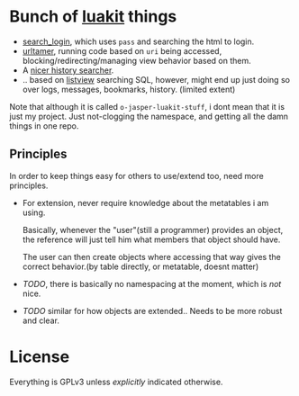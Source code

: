 # Bunch of [luakit](http://mason-larobina.github.io/luakit/) things

* [search_login](https://github.com/o-jasper/o-jasper-luakit-stuff/tree/master/search_login#log-in-using-pass), which uses `pass` and searching the html to login.
* [urltamer](https://github.com/o-jasper/o-jasper-luakit-stuff/tree/master/urltamer#taming-the-urls-that-are-accessed), running code based on `uri` being accessed,
  blocking/redirecting/managing view behavior based on them.
* A [nicer history searcher](https://github.com/o-jasper/o-jasper-luakit-stuff/tree/master/hist_n_bookmarks/).
* .. based on [listview](https://github.com/o-jasper/o-jasper-luakit-stuff/tree/master/listview#list-view-lib--messages-lib)
  searching SQL, however, might end up just doing so over 
  logs, messages, bookmarks, history. (limited extent)

Note that although it is called `o-jasper-luakit-stuff`, i dont mean that it is
just my project. Just not-clogging the namespace, and getting all the damn
things in one repo.

## Principles
In order to keep things easy for others to use/extend too, need more
principles.

* For extension, never require knowledge about the metatables i am using.

  Basically, whenever the "user"(still a programmer) provides an object,
  the reference will just tell him what members that object should have.
  
  The user can then create objects where accessing that way gives the
  correct behavior.(by table directly, or metatable, doesnt matter)
  
* *TODO*, there is basically no namespacing at the moment, which is
  *not* nice.
  
* *TODO* similar for how objects are extended.. Needs to be more robust
  and clear.
  
# License

Everything is GPLv3 unless *explicitly* indicated otherwise.
